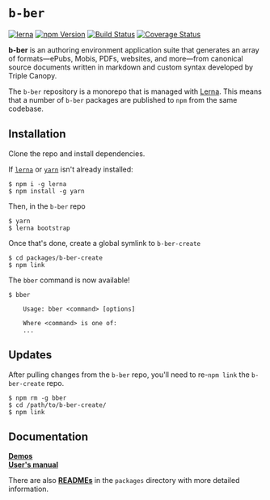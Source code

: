 # `b-ber`

[![lerna](https://img.shields.io/badge/maintained%20with-lerna-cc00ff.svg)](https://lernajs.io/)
[![npm Version](https://badge.fury.io/js/b-ber.svg)](https://badge.fury.io/js/b-ber)
[![Build Status](https://travis-ci.com/triplecanopy/b-ber.svg?token=d5sXqMpXEby4v8y2wENP&branch=master)](https://travis-ci.com/triplecanopy/b-ber)
[![Coverage Status](https://coveralls.io/repos/triplecanopy/b-ber/badge.svg?branch=master)](https://coveralls.io/r/<account>/<repository>?branch=master)

**b-ber** is an authoring environment application suite that generates an array of formats—ePubs, Mobis, PDFs, websites, and more—from canonical source documents written in markdown and custom syntax developed by Triple Canopy.

The `b-ber` repository is a monorepo that is managed with [Lerna](https://lernajs.io/). This means that a number of `b-ber` packages are published to `npm` from the same codebase.

## Installation

Clone the repo and install dependencies.

If [`lerna`](https://github.com/lerna/lerna/) or [`yarn`](https://yarnpkg.com/) isn't already installed:

```console
$ npm i -g lerna
$ npm install -g yarn
```

Then, in the `b-ber` repo

```console
$ yarn
$ lerna bootstrap
```

Once that's done, create a global symlink to `b-ber-create`

```console
$ cd packages/b-ber-create
$ npm link
```

The `bber` command is now available!

```console
$ bber

    Usage: bber <command> [options]

    Where <command> is one of:
    ...

```

## Updates

After pulling changes from the `b-ber` repo, you'll need to re-`npm link` the `b-ber-create` repo.

```console
$ npm rm -g bber
$ cd /path/to/b-ber-create/
$ npm link
```

## Documentation

**[Demos](https://github.com/triplecanopy/b-ber/tree/master/demos)**        
**[User's manual](https://github.com/triplecanopy/b-ber/wiki)**

There are also **[READMEs](https://github.com/triplecanopy/b-ber/tree/master/packages)** in the `packages` directory with more detailed information.
